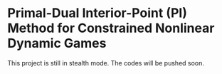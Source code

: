 # Primal-Dual Interior-Point (PI) Method for Constrained Nonlinear Dynamic Games

This project is still in stealth mode. The codes will be pushed soon.

